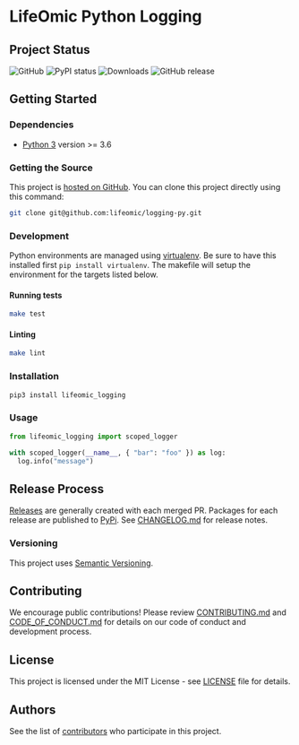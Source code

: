 # LifeOmic Python Logging

## Project Status

![GitHub](https://img.shields.io/github/license/lifeomic/logging-py.svg?style=for-the-badge)
![PyPI status](https://img.shields.io/pypi/status/lifeomic_logging.svg?style=for-the-badge)
![Downloads](https://img.shields.io/pypi/dw/lifeomic_logging?style=for-the-badge)
![GitHub release](https://img.shields.io/github/release/lifeomic/logging-py.svg?style=for-the-badge)

## Getting Started

### Dependencies

* [Python 3](https://www.python.org/download/releases/3.0/) version >= 3.6

### Getting the Source

This project is [hosted on GitHub](https://github.com/lifeomic/logging-py). You can clone this project directly using this command:

```bash
git clone git@github.com:lifeomic/logging-py.git
```

### Development

Python environments are managed using [virtualenv](https://virtualenv.pypa.io/en/latest/).  Be sure to have this installed first `pip install virtualenv`.  The makefile will setup the environment for the targets listed below.

#### Running tests

```bash
make test
```

#### Linting

```bash
make lint
```

### Installation

```bash
pip3 install lifeomic_logging
```

### Usage

```python
from lifeomic_logging import scoped_logger

with scoped_logger(__name__, { "bar": "foo" }) as log:
  log.info("message")
```

## Release Process

[Releases](https://github.com/lifeomic/logging-py/releases) are generally created with each merged PR. Packages for each release are published to [PyPi](https://pypi.org/project/phc/). See [CHANGELOG.md](CHANGELOG.md) for release notes.

### Versioning

This project uses [Semantic Versioning](http://semver.org/).

## Contributing

We encourage public contributions! Please review [CONTRIBUTING.md](CONTRIBUTING.md) and [CODE_OF_CONDUCT.md](CODE_OF_CONDUCT.md) for details on our code of conduct and development process.

## License

This project is licensed under the MIT License - see [LICENSE](LICENSE) file for details.

## Authors

See the list of [contributors](https://github.com/lifeomic/cli/contributors) who participate in this project.
